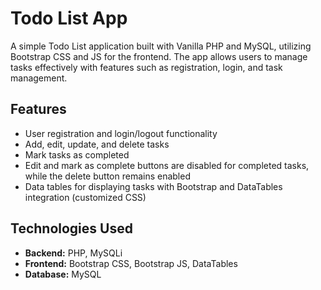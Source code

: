 # Todo List App

A simple Todo List application built with Vanilla PHP and MySQL, utilizing Bootstrap CSS and JS for the frontend. The app allows users to manage tasks effectively with features such as registration, login, and task management.

## Features

- User registration and login/logout functionality
- Add, edit, update, and delete tasks
- Mark tasks as completed
- Edit and mark as complete buttons are disabled for completed tasks, while the delete button remains enabled
- Data tables for displaying tasks with Bootstrap and DataTables integration (customized CSS)

## Technologies Used

- **Backend:** PHP, MySQLi
- **Frontend:** Bootstrap CSS, Bootstrap JS, DataTables
- **Database:** MySQL
